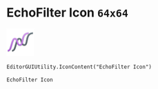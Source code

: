 # EchoFilter Icon `64x64`
<img src="/img/EchoFilter%20Icon.png" width=64 height=64>

``` CSharp
EditorGUIUtility.IconContent("EchoFilter Icon")
```
```
EchoFilter Icon
```

